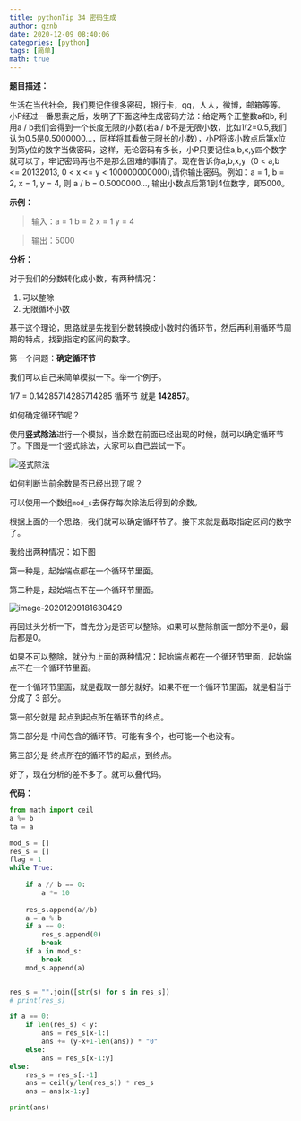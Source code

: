```yaml
---
title: pythonTip 34 密码生成
author: gznb
date: 2020-12-09 08:40:06
categories: [python]
tags: [简单]
math: true
---
```




**题目描述：**

生活在当代社会，我们要记住很多密码，银行卡，qq，人人，微博，邮箱等等。小P经过一番思索之后，发明了下面这种生成密码方法：给定两个正整数a和b, 利用a / b我们会得到一个长度无限的小数(若a / b不是无限小数，比如1/2=0.5,我们认为0.5是0.5000000...，同样将其看做无限长的小数），小P将该小数点后第x位到第y位的数字当做密码，这样，无论密码有多长，小P只要记住a,b,x,y四个数字就可以了，牢记密码再也不是那么困难的事情了。现在告诉你a,b,x,y（0 < a,b <= 20132013, 0 < x <= y < 100000000000),请你输出密码。例如：a = 1, b = 2, x = 1, y = 4, 则 a / b = 0.5000000..., 输出小数点后第1到4位数字，即5000。



**示例：**

> 输入：a = 1 b = 2 x = 1 y = 4

>  输出：5000





**分析：**

对于我们的分数转化成小数，有两种情况：

1. 可以整除
2. 无限循环小数

基于这个理论，思路就是先找到分数转换成小数时的循环节，然后再利用循环节周期的特点，找到指定的区间的数字。



第一个问题：**确定循环节**

 我们可以自己来简单模拟一下。举一个例子。

1/7 = 0.14285714285714285  循环节 就是 **142857**。

如何确定循环节呢？ 

使用**竖式除法**进行一个模拟，当余数在前面已经出现的时候，就可以确定循环节了。下图是一个竖式除法，大家可以自己尝试一下。

![竖式除法](https://timgsa.baidu.com/timg?image&quality=80&size=b9999_10000&sec=1607518456341&di=5f08741f367fe24deb7b5f97f1973063&imgtype=0&src=http%3A%2F%2Fgss0.baidu.com%2F7Po3dSag_xI4khGko9WTAnF6hhy%2Fzhidao%2Fpic%2Fitem%2F11385343fbf2b211e4d05078c78065380cd78e0e.jpg)



如何判断当前余数是否已经出现了呢？

可以使用一个数组`mod_s`去保存每次除法后得到的余数。

根据上面的一个思路，我们就可以确定循环节了。接下来就是截取指定区间的数字了。

我给出两种情况：如下图

第一种是，起始端点都在一个循环节里面。

第二种是，起始端点不在一个循环节里面。



![image-20201209181630429](https://snake-share.oss-cn-beijing.aliyuncs.com/github/image-20201209181630429.png)



再回过头分析一下，首先分为是否可以整除。如果可以整除前面一部分不是0，最后都是0。

如果不可以整除，就分为上面的两种情况：起始端点都在一个循环节里面，起始端点不在一个循环节里面。

在一个循环节里面，就是截取一部分就好。如果不在一个循环节里面，就是相当于分成了 3 部分。

第一部分就是 起点到起点所在循环节的终点。

第二部分是 中间包含的循环节。可能有多个，也可能一个也没有。

第三部分是 终点所在的循环节的起点，到终点。

好了，现在分析的差不多了。就可以叠代码。



**代码：**

```python
from math import ceil
a %= b
ta = a

mod_s = []
res_s = []
flag = 1
while True:
    
    if a // b == 0:
        a *= 10
        
    res_s.append(a//b)  
    a = a % b
    if a == 0:
        res_s.append(0)
        break
    if a in mod_s:
        break
    mod_s.append(a)


res_s = "".join([str(s) for s in res_s])
# print(res_s)

if a == 0:
    if len(res_s) < y:
        ans = res_s[x-1:]
        ans += (y-x+1-len(ans)) * "0"
    else:
        ans = res_s[x-1:y]
else:
    res_s = res_s[:-1]
    ans = ceil(y/len(res_s)) * res_s
    ans = ans[x-1:y]

print(ans)
```

